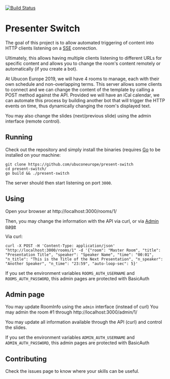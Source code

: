 [![Build Status](https://travis-ci.org/ubuconeurope/present-switch.svg?branch=master)](https://travis-ci.org/ubuconeurope/present-switch)
# Presenter Switch

The goal of this project is to allow automated triggering of content into HTTP clients listening on a [SSE](https://en.wikipedia.org/wiki/Server-sent_events) connection.

Ultimately, this allows having multiple clients listening to different URLs for specific content and allows you to change the room's content remotely or automatically (if you create a bot). 

At Ubucon Europe 2019, we will have 4 rooms to manage, each with their own schedule and non-overlapping terms. This server allows some clients to connect and we can change the content of the template by calling a POST method against the API. Provided we will have an iCal calendar, we can automate this process by building another bot that will trigger the HTTP events on time, thus dynamically changing the room's displayed text.

You may also change the slides (next/previous slide) using the admin interface (remote control).

## Running

Check out the repository and simply install the binaries (requires [Go](https://golang.org/) to be installed on your machine:

```
git clone https://github.com/ubuconeurope/present-switch
cd present-switch/
go build && ./present-switch
```
The server should then start listening on port `3000`.


## Using

Open your browser at http://localhost:3000/rooms/1/

Then, you may change the information with the API via curl, or via [Admin page](#admin-page)

Via curl:

```
curl -X POST -H 'Content-Type: application/json'  "http://localhost:3000/rooms/1" -d '{"room": "Master Room", "title": "Presentation Title", "speaker": "Speaker Name", "time": "00:01", "n_title": "This is the Title of the Next Presentation", "n_speaker": "Another Speaker", "n_time": "23:59", "auto-loop-sec": 5}'
```

If you set the environment variables `ROOMS_AUTH_USERNAME` and `ROOMS_AUTH_PASSWORD`, 
this admin pages are protected with BasicAuth


## Admin page

You may update RoomInfo using the `admin` interface (instead of curl)
You may admin the room #1 through http://localhost:3000/admin/1/ 

You may update all information available through the API (curl) and control the slides.

If you set the environment variables `ADMIN_AUTH_USERNAME` and `ADMIN_AUTH_PASSWORD`, 
this admin pages are protected with BasicAuth


## Contributing

Check the issues page to know where your skills can be useful.
